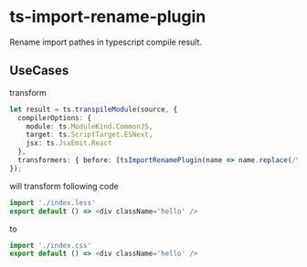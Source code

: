 # ts-import-rename-plugin

Rename import pathes in typescript compile result.

## UseCases

transform 

```typescript
let result = ts.transpileModule(source, {
  compilerOptions: {
    module: ts.ModuleKind.CommonJS,
    target: ts.ScriptTarget.ESNext,
    jsx: ts.JsxEmit.React
  },
  transformers: { before: [tsImportRenamePlugin(name => name.replace(/\.less$/, '.css'))] }
});
```

will transform following code

```typescript
import './index.less'
export default () => <div className='hello' />
```

to 

```typescript
import './index.css'
export default () => <div className='hello' />
```
